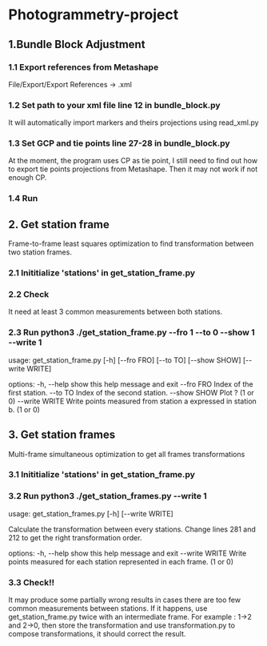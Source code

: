 # Photogrammetry-project

## 1.Bundle Block Adjustment
### 1.1 Export references from Metashape
File/Export/Export References -> .xml
### 1.2 Set path to your xml file line 12 in bundle_block.py
It will automatically import markers and theirs projections using read_xml.py
### 1.3 Set GCP and tie points line 27-28 in bundle_block.py
At the moment, the program uses CP as tie point, I still need to find out how to export tie points projections from Metashape. Then it may not work if not enough CP.
### 1.4 Run

## 2. Get station frame
Frame-to-frame least squares optimization to find transformation between two station frames.
### 2.1 Inititialize 'stations' in get_station_frame.py
### 2.2 Check
It need at least 3 common measurements between both stations.
### 2.3 Run python3 ./get_station_frame.py --fro 1 --to 0 --show 1 --write 1
usage: get_station_frame.py [-h] [--fro FRO] [--to TO] [--show SHOW] [--write WRITE]

options:
  -h, --help     show this help message and exit
  --fro FRO      Index of the first station.
  --to TO        Index of the second station.
  --show SHOW    Plot ? (1 or 0)
  --write WRITE  Write points measured from station a expressed in station b. (1 or 0)


## 3. Get station frames
Multi-frame simultaneous optimization to get all frames transformations
### 3.1 Inititialize 'stations' in get_station_frame.py
### 3.2 Run python3 ./get_station_frames.py --write 1
usage: get_station_frames.py [-h] [--write WRITE]

Calculate the transformation between every stations. Change lines 281 and 212 to get the right
transformation order.

options:
  -h, --help     show this help message and exit
  --write WRITE  Write points measured for each station represented in each frame. (1 or 0)
### 3.3 Check!!
It may produce some partially wrong results in cases there are too few common measurements between stations. If it happens, use get_station_frame.py twice with an intermediate frame. For example : 1->2 and 2->0, then store the transformation and use transformation.py to compose transformations, it should correct the result.

